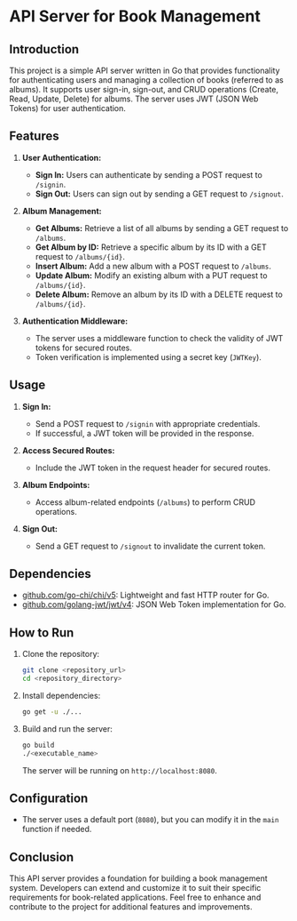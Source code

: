 # API Server for Book Management

## Introduction

This project is a simple API server written in Go that provides functionality for authenticating users and managing a collection of books (referred to as albums). It supports user sign-in, sign-out, and CRUD operations (Create, Read, Update, Delete) for albums. The server uses JWT (JSON Web Tokens) for user authentication.

## Features

1. **User Authentication:**
   - **Sign In:** Users can authenticate by sending a POST request to `/signin`.
   - **Sign Out:** Users can sign out by sending a GET request to `/signout`.

2. **Album Management:**
   - **Get Albums:** Retrieve a list of all albums by sending a GET request to `/albums`.
   - **Get Album by ID:** Retrieve a specific album by its ID with a GET request to `/albums/{id}`.
   - **Insert Album:** Add a new album with a POST request to `/albums`.
   - **Update Album:** Modify an existing album with a PUT request to `/albums/{id}`.
   - **Delete Album:** Remove an album by its ID with a DELETE request to `/albums/{id}`.

3. **Authentication Middleware:**
   - The server uses a middleware function to check the validity of JWT tokens for secured routes.
   - Token verification is implemented using a secret key (`JWTKey`).

## Usage

1. **Sign In:**
   - Send a POST request to `/signin` with appropriate credentials.
   - If successful, a JWT token will be provided in the response.

2. **Access Secured Routes:**
   - Include the JWT token in the request header for secured routes.

3. **Album Endpoints:**
   - Access album-related endpoints (`/albums`) to perform CRUD operations.

4. **Sign Out:**
   - Send a GET request to `/signout` to invalidate the current token.

## Dependencies

- [github.com/go-chi/chi/v5](https://github.com/go-chi/chi): Lightweight and fast HTTP router for Go.
- [github.com/golang-jwt/jwt/v4](https://github.com/golang-jwt/jwt): JSON Web Token implementation for Go.

## How to Run

1. Clone the repository:

   ```bash
   git clone <repository_url>
   cd <repository_directory>
   ```

2. Install dependencies:

   ```bash
   go get -u ./...
   ```

3. Build and run the server:

   ```bash
   go build
   ./<executable_name>
   ```

   The server will be running on `http://localhost:8080`.

## Configuration

- The server uses a default port (`8080`), but you can modify it in the `main` function if needed.

## Conclusion

This API server provides a foundation for building a book management system. Developers can extend and customize it to suit their specific requirements for book-related applications. Feel free to enhance and contribute to the project for additional features and improvements.